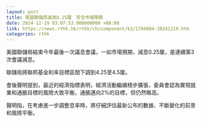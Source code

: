```yaml
---
layout: post
title: 美國聯儲局減息0.25厘　符合市場預期
date: 2024-12-19 03:07:53.000000000 +08:00
link: https://news.rthk.hk/rthk/ch/component/k2/1784084-20241219.htm
categories: rthk
---
```


美國聯儲局結束今年最後一次議息會議，一如市場預期，減息0.25厘，是連續第3次會議減息。

聯儲局將聯邦基金利率目標區間下調到4.25至4.5厘。

會後聲明提到，最近的經濟指標表明，經濟活動繼續穩步擴張，委員會認為實現就業和通脹目標的風險大致平衡，通脹邁向2%的目標，但仍然略高。

聲明指，在考慮進一步調整息率時，將仔細評估最新公布的數據、不斷變化的前景和風險平衡。
